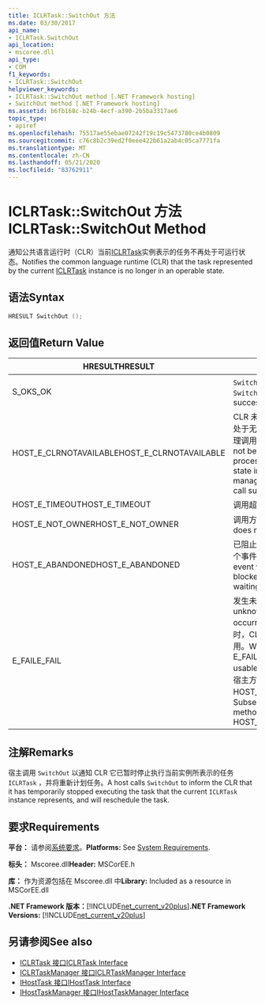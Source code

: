 ```yaml
---
title: ICLRTask::SwitchOut 方法
ms.date: 03/30/2017
api_name:
- ICLRTask.SwitchOut
api_location:
- mscoree.dll
api_type:
- COM
f1_keywords:
- ICLRTask::SwitchOut
helpviewer_keywords:
- ICLRTask::SwitchOut method [.NET Framework hosting]
- SwitchOut method [.NET Framework hosting]
ms.assetid: b6fb168c-b24b-4ecf-a390-2b5ba3317ae6
topic_type:
- apiref
ms.openlocfilehash: 75517ae55ebae07242f19c19c5473780ce4b0809
ms.sourcegitcommit: c76c8b2c39ed2f0eee422b61a2ab4c05ca7771fa
ms.translationtype: MT
ms.contentlocale: zh-CN
ms.lasthandoff: 05/21/2020
ms.locfileid: "83762911"
---
```

# <a name="iclrtaskswitchout-method"></a><span data-ttu-id="e584f-102">ICLRTask::SwitchOut 方法</span><span class="sxs-lookup"><span data-stu-id="e584f-102">ICLRTask::SwitchOut Method</span></span>
<span data-ttu-id="e584f-103">通知公共语言运行时（CLR）当前[ICLRTask](iclrtask-interface.md)实例表示的任务不再处于可运行状态。</span><span class="sxs-lookup"><span data-stu-id="e584f-103">Notifies the common language runtime (CLR) that the task represented by the current [ICLRTask](iclrtask-interface.md) instance is no longer in an operable state.</span></span>  
  
## <a name="syntax"></a><span data-ttu-id="e584f-104">语法</span><span class="sxs-lookup"><span data-stu-id="e584f-104">Syntax</span></span>  
  
```cpp  
HRESULT SwitchOut ();  
```  
  
## <a name="return-value"></a><span data-ttu-id="e584f-105">返回值</span><span class="sxs-lookup"><span data-stu-id="e584f-105">Return Value</span></span>  
  
|<span data-ttu-id="e584f-106">HRESULT</span><span class="sxs-lookup"><span data-stu-id="e584f-106">HRESULT</span></span>|<span data-ttu-id="e584f-107">说明</span><span class="sxs-lookup"><span data-stu-id="e584f-107">Description</span></span>|  
|-------------|-----------------|  
|<span data-ttu-id="e584f-108">S_OK</span><span class="sxs-lookup"><span data-stu-id="e584f-108">S_OK</span></span>|<span data-ttu-id="e584f-109">`SwitchOut`已成功返回。</span><span class="sxs-lookup"><span data-stu-id="e584f-109">`SwitchOut` returned successfully.</span></span>|  
|<span data-ttu-id="e584f-110">HOST_E_CLRNOTAVAILABLE</span><span class="sxs-lookup"><span data-stu-id="e584f-110">HOST_E_CLRNOTAVAILABLE</span></span>|<span data-ttu-id="e584f-111">CLR 未加载到进程中，或 CLR 处于无法运行托管代码或成功处理调用的状态。</span><span class="sxs-lookup"><span data-stu-id="e584f-111">The CLR has not been loaded into a process, or the CLR is in a state in which it cannot run managed code or process the call successfully.</span></span>|  
|<span data-ttu-id="e584f-112">HOST_E_TIMEOUT</span><span class="sxs-lookup"><span data-stu-id="e584f-112">HOST_E_TIMEOUT</span></span>|<span data-ttu-id="e584f-113">调用超时。</span><span class="sxs-lookup"><span data-stu-id="e584f-113">The call timed out.</span></span>|  
|<span data-ttu-id="e584f-114">HOST_E_NOT_OWNER</span><span class="sxs-lookup"><span data-stu-id="e584f-114">HOST_E_NOT_OWNER</span></span>|<span data-ttu-id="e584f-115">调用方不拥有该锁。</span><span class="sxs-lookup"><span data-stu-id="e584f-115">The caller does not own the lock.</span></span>|  
|<span data-ttu-id="e584f-116">HOST_E_ABANDONED</span><span class="sxs-lookup"><span data-stu-id="e584f-116">HOST_E_ABANDONED</span></span>|<span data-ttu-id="e584f-117">已阻止的线程或纤程正在等待某个事件时，该事件被取消。</span><span class="sxs-lookup"><span data-stu-id="e584f-117">An event was canceled while a blocked thread or fiber was waiting on it.</span></span>|  
|<span data-ttu-id="e584f-118">E_FAIL</span><span class="sxs-lookup"><span data-stu-id="e584f-118">E_FAIL</span></span>|<span data-ttu-id="e584f-119">发生未知的灾难性故障。</span><span class="sxs-lookup"><span data-stu-id="e584f-119">An unknown catastrophic failure occurred.</span></span> <span data-ttu-id="e584f-120">当方法返回 E_FAIL 时，CLR 在该进程内将不再可用。</span><span class="sxs-lookup"><span data-stu-id="e584f-120">When a method returns E_FAIL, the CLR is no longer usable within the process.</span></span> <span data-ttu-id="e584f-121">对宿主方法的后续调用会返回 HOST_E_CLRNOTAVAILABLE。</span><span class="sxs-lookup"><span data-stu-id="e584f-121">Subsequent calls to hosting methods return HOST_E_CLRNOTAVAILABLE.</span></span>|  
  
## <a name="remarks"></a><span data-ttu-id="e584f-122">注解</span><span class="sxs-lookup"><span data-stu-id="e584f-122">Remarks</span></span>  
 <span data-ttu-id="e584f-123">宿主调用 `SwitchOut` 以通知 CLR 它已暂时停止执行当前实例所表示的任务 `ICLRTask` ，并将重新计划任务。</span><span class="sxs-lookup"><span data-stu-id="e584f-123">A host calls `SwitchOut` to inform the CLR that it has temporarily stopped executing the task that the current `ICLRTask` instance represents, and will reschedule the task.</span></span>  
  
## <a name="requirements"></a><span data-ttu-id="e584f-124">要求</span><span class="sxs-lookup"><span data-stu-id="e584f-124">Requirements</span></span>  
 <span data-ttu-id="e584f-125">**平台：** 请参阅[系统要求](../../get-started/system-requirements.md)。</span><span class="sxs-lookup"><span data-stu-id="e584f-125">**Platforms:** See [System Requirements](../../get-started/system-requirements.md).</span></span>  
  
 <span data-ttu-id="e584f-126">**标头：** Mscoree.dll</span><span class="sxs-lookup"><span data-stu-id="e584f-126">**Header:** MSCorEE.h</span></span>  
  
 <span data-ttu-id="e584f-127">**库：** 作为资源包括在 Mscoree.dll 中</span><span class="sxs-lookup"><span data-stu-id="e584f-127">**Library:** Included as a resource in MSCorEE.dll</span></span>  
  
 <span data-ttu-id="e584f-128">**.NET Framework 版本：**[!INCLUDE[net_current_v20plus](../../../../includes/net-current-v20plus-md.md)]</span><span class="sxs-lookup"><span data-stu-id="e584f-128">**.NET Framework Versions:** [!INCLUDE[net_current_v20plus](../../../../includes/net-current-v20plus-md.md)]</span></span>  
  
## <a name="see-also"></a><span data-ttu-id="e584f-129">另请参阅</span><span class="sxs-lookup"><span data-stu-id="e584f-129">See also</span></span>

- [<span data-ttu-id="e584f-130">ICLRTask 接口</span><span class="sxs-lookup"><span data-stu-id="e584f-130">ICLRTask Interface</span></span>](iclrtask-interface.md)
- [<span data-ttu-id="e584f-131">ICLRTaskManager 接口</span><span class="sxs-lookup"><span data-stu-id="e584f-131">ICLRTaskManager Interface</span></span>](iclrtaskmanager-interface.md)
- [<span data-ttu-id="e584f-132">IHostTask 接口</span><span class="sxs-lookup"><span data-stu-id="e584f-132">IHostTask Interface</span></span>](ihosttask-interface.md)
- [<span data-ttu-id="e584f-133">IHostTaskManager 接口</span><span class="sxs-lookup"><span data-stu-id="e584f-133">IHostTaskManager Interface</span></span>](ihosttaskmanager-interface.md)
